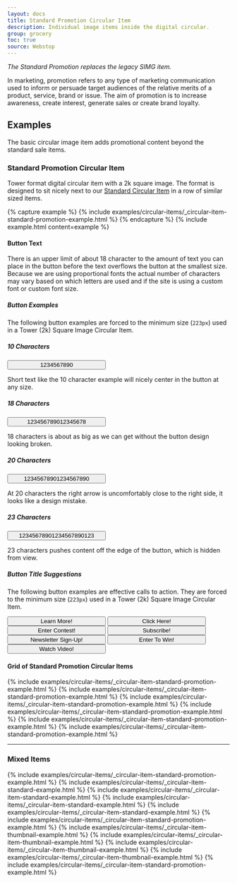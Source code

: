 ```yaml
---
layout: docs
title: Standard Promotion Circular Item
description: Individual image items inside the digital circular. 
group: grocery
toc: true
source: Webstop
---
```


*The Standard Promotion replaces the legacy SIMG item.*

In marketing, promotion refers to any type of marketing communication used to inform or persuade target audiences of the relative merits of a product, service, brand or issue. The aim of promotion is to increase awareness, create interest, generate sales or create brand loyalty.

## Examples

The basic circular image item adds promotional content beyond the standard sale items.

### Standard Promotion Circular Item 

Tower format digital circular item with a 2k square image. The format 
is designed to sit nicely next to our 
[Standard Circular Item](/docs/grocery/circulars/standard-circular-item) 
in a row of similar sized items. 

{% capture example %}
{% include examples/circular-items/_circular-item-standard-promotion-example.html %}
{% endcapture %}
{% include example.html content=example %}

#### Button Text

There is an upper limit of about 18 character to the amount of text you can place in the button 
before the text overflows the button at the smallest size. Because we are using proportional fonts 
the actual number of characters may vary based on which letters are used and if the site is using a 
custom font or custom font size. 

##### Button Examples

The following button examples are forced to the minimum size (`223px`) used in a 
Tower (2k) Square Image Circular Item.

<div class="row">
  <div class="col text-center">
    <h5>10 Characters</h5>
    <button class="circular-image-item-button btn btn-primary  mb-2" style="width: 223px;">
      1234567890 <i class="icon-arrow-right"></i>
    </button>
    <p>Short text like the 10 character example will nicely center in the button at any size.</p>
  </div>
  <div class="col text-center">
    <h5>18 Characters</h5>
    <button class="circular-image-item-button btn btn-primary  mb-2" style="width: 223px;">
      123456789012345678 <i class="icon-arrow-right"></i>
    </button>
    <p>18 characters is about as big as we can get without the button design looking broken.</p>
  </div>
  <div class="col text-center">
    <h5>20 Characters</h5>
    <button class="circular-image-item-button btn btn-primary  mb-2" style="width: 223px;">
      12345678901234567890 <i class="icon-arrow-right"></i>
    </button>
    <p>At 20 characters the right arrow is uncomfortably close to the right side, it looks like a design mistake.</p>
   </div>
  <div class="col text-center">
    <h5>23 Characters</h5>
    <button class="circular-image-item-button btn btn-primary  mb-2" style="width: 223px;">
      12345678901234567890123 <i class="icon-arrow-right"></i>
    </button>
    <p>23 characters pushes content off the edge of the button, which is hidden from view.</p>
  </div>
</div>

##### Button Title Suggestions

The following button examples are effective calls to action. They are forced to the minimum size 
(`223px`) used in a Tower (2k) Square Image Circular Item.

<button class="circular-image-item-button btn btn-primary  mb-2" style="width: 223px;">
  Learn More! <i class="icon-arrow-right"></i>
</button>
<button class="circular-image-item-button btn btn-primary  mb-2" style="width: 223px;">
  Click Here! <i class="icon-arrow-right"></i>
</button>
<button class="circular-image-item-button btn btn-primary  mb-2" style="width: 223px;">
  Enter Contest! <i class="icon-arrow-right"></i>
</button>
<button class="circular-image-item-button btn btn-primary  mb-2" style="width: 223px;">
  Subscribe! <i class="icon-arrow-right"></i>
</button>
<button class="circular-image-item-button btn btn-primary  mb-2" style="width: 223px;">
  Newsletter Sign-Up! <i class="icon-arrow-right"></i>
</button>
<button class="circular-image-item-button btn btn-primary  mb-2" style="width: 223px;">
  Enter To Win! <i class="icon-arrow-right"></i>
</button>
<button class="circular-image-item-button btn btn-primary  mb-2" style="width: 223px;">
  Watch Video! <i class="icon-arrow-right"></i>
</button>

#### Grid of Standard Promotion Circular Items

<div class="wsg-example">
  <div class="row">
    {% include examples/circular-items/_circular-item-standard-promotion-example.html %}
    {% include examples/circular-items/_circular-item-standard-promotion-example.html %}
    {% include examples/circular-items/_circular-item-standard-promotion-example.html %}
    {% include examples/circular-items/_circular-item-standard-promotion-example.html %}
    {% include examples/circular-items/_circular-item-standard-promotion-example.html %}
    {% include examples/circular-items/_circular-item-standard-promotion-example.html %}
  </div>
</div>

---

### Mixed Items

<div class="wsg-example">
  <div class="row">
    {% include examples/circular-items/_circular-item-standard-promotion-example.html %}
    {% include examples/circular-items/_circular-item-standard-example.html %}
    {% include examples/circular-items/_circular-item-standard-example.html %}
    {% include examples/circular-items/_circular-item-standard-example.html %}
    {% include examples/circular-items/_circular-item-standard-example.html %}
    {% include examples/circular-items/_circular-item-standard-promotion-example.html %}
    {% include examples/circular-items/_circular-item-thumbnail-example.html %}
    {% include examples/circular-items/_circular-item-thumbnail-example.html %}
    {% include examples/circular-items/_circular-item-thumbnail-example.html %}
    {% include examples/circular-items/_circular-item-thumbnail-example.html %}
    {% include examples/circular-items/_circular-item-standard-promotion-example.html %}
  </div>
</div>
